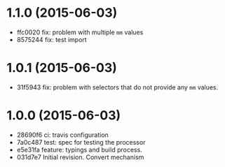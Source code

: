 # 1.1.0 (2015-06-03)

  * ffc0020 fix: problem with multiple `mm` values
  * 8575244 fix: test import

# 1.0.1 (2015-06-03)

  * 31f5943 fix: problem with selectors that do not provide any `mm` values.

# 1.0.0 (2015-06-03)

  * 28690f6 ci: travis configuration
  * 7a0c487 test: spec for testing the processor
  * e5e31fa feature: typings and build process.
  * 031d7e7 Initial revision. Convert mechanism
